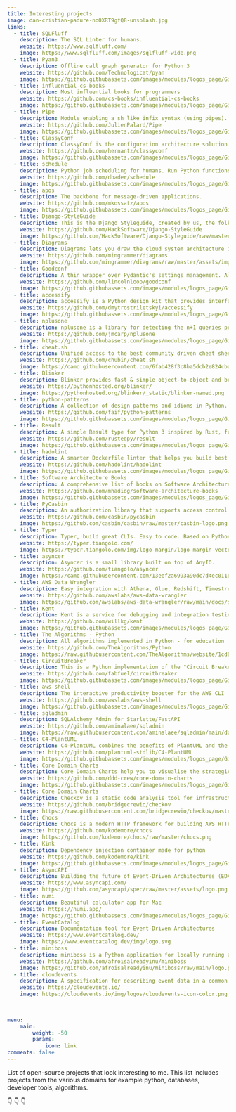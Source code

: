 ```yaml
---
title: Interesting projects
image: dan-cristian-padure-noOXRT9gfQ8-unsplash.jpg
links:
  - title: SQLFluff
    description: The SQL Linter for humans.
    website: https://www.sqlfluff.com/
    image: https://www.sqlfluff.com/images/sqlfluff-wide.png
  - title: Pyan3
    description: Offline call graph generator for Python 3
    website: https://github.com/Technologicat/pyan
    image: https://github.githubassets.com/images/modules/logos_page/GitHub-Mark.png
  - title: influential-cs-books
    description: Most influential books for programmers
    website: https://github.com/cs-books/influential-cs-books
    image: https://github.githubassets.com/images/modules/logos_page/GitHub-Mark.png
  - title: Pipe
    description: Module enabling a sh like infix syntax (using pipes).
    website: https://github.com/JulienPalard/Pipe
    image: https://github.githubassets.com/images/modules/logos_page/GitHub-Mark.png
  - title: ClassyConf
    description: ClassyConf is the configuration architecture solution for perfectionists with deadlines.
    website: https://github.com/hernantz/classyconf
    image: https://github.githubassets.com/images/modules/logos_page/GitHub-Mark.png
  - title: schedule
    description: Python job scheduling for humans. Run Python functions (or any other callable) periodically using a friendly syntax.
    website: https://github.com/dbader/schedule
    image: https://github.githubassets.com/images/modules/logos_page/GitHub-Mark.png
  - title: apos
    description: The backbone for message-driven applications.
    website: https://github.com/mkossatz/apos
    image: https://github.githubassets.com/images/modules/logos_page/GitHub-Mark.png
  - title: Django-StyleGuide
    description: This is the Django Styleguide, created by us, the folks at HackSoft.
    website: https://github.com/HackSoftware/Django-StyleGuide
    image: https://github.com/HackSoftware/Django-Styleguide/raw/master/logo.png
  - title: Diagrams
    description: Diagrams lets you draw the cloud system architecture in Python code
    website: https://github.com/mingrammer/diagrams
    image: https://github.com/mingrammer/diagrams/raw/master/assets/img/diagrams.png
  - title: Goodconf
    description: A thin wrapper over Pydantic's settings management. Allows you to define configuration variables and load them from environment or JSON/YAML file. Also generates initial configuration files and documentation for your defined configuration.
    website: https://github.com/lincolnloop/goodconf
    image: https://github.githubassets.com/images/modules/logos_page/GitHub-Mark.png
  - title: accessify
    description: accessify is a Python design kit that provides interfaces, declared exceptions throws, class members accessibility levels.
    website: https://github.com/dmytrostriletskyi/accessify
    image: https://github.githubassets.com/images/modules/logos_page/GitHub-Mark.png
  - title: nplusone
    description: nplusone is a library for detecting the n+1 queries problem in Python ORMs, including SQLAlchemy, Peewee, and the Django ORM.
    website: https://github.com/jmcarp/nplusone
    image: https://github.githubassets.com/images/modules/logos_page/GitHub-Mark.png
  - title: cheat.sh
    description: Unified access to the best community driven cheat sheets repositories of the world.
    website: https://github.com/chubin/cheat.sh
    image: https://camo.githubusercontent.com/6fab428f3c8ba5dcb2e824cba62b4f1273cc6cb4dffc892b8384ff84cd0593bb/687474703a2f2f63686561742e73682f66696c65732f6269672d6c6f676f2d76322d66697865642e706e67
  - title: Blinker
    description: Blinker provides fast & simple object-to-object and broadcast signaling for Python objects.
    website: https://pythonhosted.org/blinker/
    image: https://pythonhosted.org/blinker/_static/blinker-named.png
  - title: python-patterns
    description: A collection of design patterns and idioms in Python.
    website: https://github.com/faif/python-patterns
    image: https://github.githubassets.com/images/modules/logos_page/GitHub-Mark.png
  - title: Result
    description: A simple Result type for Python 3 inspired by Rust, fully type annotated.
    website: https://github.com/rustedpy/result
    image: https://github.githubassets.com/images/modules/logos_page/GitHub-Mark.png
  - title: hadolint
    description: A smarter Dockerfile linter that helps you build best practice Docker images.
    website: https://github.com/hadolint/hadolint
    image: https://github.githubassets.com/images/modules/logos_page/GitHub-Mark.png
  - title: Software Architecture Books
    description: A comprehensive list of books on Software Architecture.
    website: https://github.com/mhadidg/software-architecture-books
    image: https://github.githubassets.com/images/modules/logos_page/GitHub-Mark.png
  - title: PyCasbin
    description: An authorization library that supports access control models like ACL, RBAC, ABAC in Python
    website: https://github.com/casbin/pycasbin
    image: https://github.com/casbin/casbin/raw/master/casbin-logo.png
  - title: Typer
    description: Typer, build great CLIs. Easy to code. Based on Python type hints.
    website: https://typer.tiangolo.com/
    image: https://typer.tiangolo.com/img/logo-margin/logo-margin-vector.svg
  - title: asyncer
    description: Asyncer is a small library built on top of AnyIO.
    website: https://github.com/tiangolo/asyncer
    image: https://camo.githubusercontent.com/13eef2a6993a90dc7d4ec011dee82afbeb5b934599bd037c9815be590deb8982/68747470733a2f2f6173796e6365722e7469616e676f6c6f2e636f6d2f696d672f6c6f676f2d6d617267696e2f6c6f676f2d6d617267696e2d766563746f722e737667
  - title: AWS Data Wrangler
    description: Easy integration with Athena, Glue, Redshift, Timestream, QuickSight, Chime, CloudWatchLogs, DynamoDB, EMR, SecretManager, PostgreSQL, MySQL, SQLServer and S3 (Parquet, CSV, JSON and EXCEL).
    website: https://github.com/awslabs/aws-data-wrangler
    image: https://github.com/awslabs/aws-data-wrangler/raw/main/docs/source/_static/logo2.png?raw=true
  - title: Kent
    description: Kent is a service for debugging and integration testing Sentry.
    website: https://github.com/willkg/kent
    image: https://github.githubassets.com/images/modules/logos_page/GitHub-Mark.png
  - title: The Algorithms - Python
    description: All algorithms implemented in Python - for education
    website: https://github.com/TheAlgorithms/Python
    image: https://raw.githubusercontent.com/TheAlgorithms/website/1cd824df116b27029f17c2d1b42d81731f28a920/public/logo.svg
  - title: CircuitBreaker
    description: This is a Python implementation of the "Circuit Breaker" Pattern
    website: https://github.com/fabfuel/circuitbreaker
    image: https://github.githubassets.com/images/modules/logos_page/GitHub-Mark.png
  - title: aws-shell
    description: The interactive productivity booster for the AWS CLI
    website: https://github.com/awslabs/aws-shell
    image: https://github.githubassets.com/images/modules/logos_page/GitHub-Mark.png
  - title: sqladmin
    description: SQLAlchemy Admin for Starlette/FastAPI
    website: https://github.com/aminalaee/sqladmin
    image: https://raw.githubusercontent.com/aminalaee/sqladmin/main/docs/assets/images/banner.png
  - title: C4-PlantUML
    description: C4-PlantUML combines the benefits of PlantUML and the C4 model for providing a simple way of describing and communicate software architectures – especially during up-front design sessions – with an intuitive language using open source and platform independent tools.
    website: https://github.com/plantuml-stdlib/C4-PlantUML
    image: https://github.githubassets.com/images/modules/logos_page/GitHub-Mark.png
  - title: Core Domain Charts
    description: Core Domain Charts help you to visualise the strategic importance of each (sub)domain or business capability in your architecture allowing you to make business model-aligned architectural decisions.
    website: https://github.com/ddd-crew/core-domain-charts
    image: https://github.githubassets.com/images/modules/logos_page/GitHub-Mark.png
  - title: Core Domain Charts
    description: Checkov is a static code analysis tool for infrastructure-as-code.
    website: https://github.com/bridgecrewio/checkov
    image: https://raw.githubusercontent.com/bridgecrewio/checkov/master/docs/web/images/checkov_by_bridgecrew.png
  - title: Chocs
    description: Chocs is a modern HTTP framework for building AWS HTTP API/REST API and WSGI compatible applications. Chocs aims to be small, expressive, and robust. It provides an elegant API for writing fault-proof, extensible microservices.
    website: https://github.com/kodemore/chocs
    image: https://github.com/kodemore/chocs/raw/master/chocs.png
  - title: Kink
    description: Dependency injection container made for python
    website: https://github.com/kodemore/kink
    image: https://github.githubassets.com/images/modules/logos_page/GitHub-Mark.png
  - title: AsyncAPI
    description: Building the future of Event-Driven Architectures (EDA). Open-Source tools to easily build and maintain your event-driven architecture. All powered by the AsyncAPI specification, the industry standard for defining asynchronous APIs.
    website: https://www.asyncapi.com/
    image: https://github.com/asyncapi/spec/raw/master/assets/logo.png
  - title: numi
    description: Beautiful calculator app for Mac
    website: https://numi.app/
    image: https://github.githubassets.com/images/modules/logos_page/GitHub-Mark.png
  - title: EventCatalog
    description: Documentation tool for Event-Driven Architectures
    website: https://www.eventcatalog.dev/
    image: https://www.eventcatalog.dev/img/logo.svg
  - title: miniboss
    description: miniboss is a Python application for locally running a collection of interdependent docker services, individually rebuilding and restarting them, and managing application state with lifecycle hooks. Services definitions can be written in Python, allowing the use of programming logic instead of markup.
    website: https://github.com/afroisalreadyinu/miniboss
    image: https://github.com/afroisalreadyinu/miniboss/raw/main/logo.png
  - title: cloudevents
    description: A specification for describing event data in a common way
    website: https://cloudevents.io/
    image: https://cloudevents.io/img/logos/cloudevents-icon-color.png
    
  

menu:
    main: 
        weight: -50
        params:
            icon: link
comments: false
---
```


List of open-source projects that look interesting to me. 
This list includes projects from the various domains for example python, databases, developer tools, algorithms.

:point_down: :point_down: :point_down: